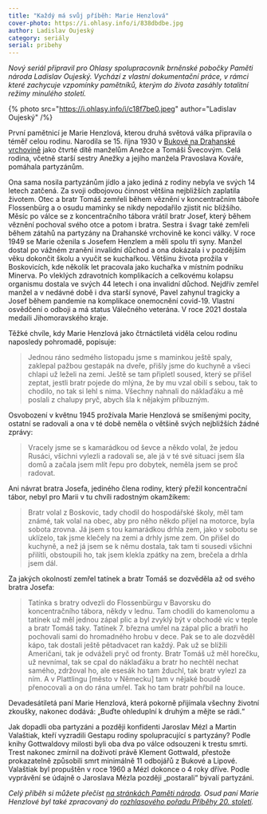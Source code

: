 ```yaml
---
title: "Každý má svůj příběh: Marie Henzlová"
cover-photo: https://i.ohlasy.info/i/838dbdbe.jpg
author: Ladislav Oujeský
category: seriály
serial: pribehy
---
```


*Nový seriál připravil pro Ohlasy spolupracovník brněnské pobočky Paměti národa Ladislav Oujeský. Vychází z vlastní dokumentační práce, v rámci které zachycuje vzpomínky pamětníků, kterým do života zasáhly totalitní režimy minulého století.*

{% photo src="https://i.ohlasy.info/i/c18f7be0.jpeg" author="Ladislav Oujeský" /%}

První pamětnicí je Marie Henzlová, kterou druhá světová válka připravila o téměř celou rodinu. Narodila se 15. října 1930 v [Bukové na Drahanské vrchovině](https://mapy.cz/s/mulucugoma) jako čtvrté dítě manželům Anežce a Tomáši Švecovým. Celá rodina, včetně starší sestry Anežky a jejího manžela Pravoslava Kováře, pomáhala partyzánům.

Ona sama nosila partyzánům jídlo a jako jediná z rodiny nebyla ve svých 14 letech zatčená. Za svoji odbojovou činnost většina nejbližších zaplatila životem. Otec a bratr Tomáš zemřeli během věznění v koncentračním táboře Flossenbürg a o osudu maminky se nikdy nepodařilo zjistit nic bližšího. Měsíc po válce se z koncentračního tábora vrátil bratr Josef, který během věznění pochoval svého otce a potom i bratra. Sestra i švagr také zemřeli během zátahů na partyzány na Drahanské vrchovině ke konci války. V roce 1949 se Marie oženila s Josefem Henzlem a měli spolu tři syny. Manžel dostal po vážném zranění invalidní důchod a ona dokázala i v pozdějším věku dokončit školu a vyučit se kuchařkou. Většinu života prožila v Boskovicích, kde několik let pracovala jako kuchařka v místním podniku Minerva. Po vleklých zdravotních komplikacích a celkovému kolapsu organismu dostala ve svých 44 letech i ona invalidní důchod. Nejdřív zemřel manžel a v nedávné době i dva starší synové, Pavel zahynul tragicky a Josef během pandemie na komplikace onemocnění covid-19. Vlastní osvědčení o odboji a má status Válečného veterána. V  roce 2021 dostala medaili Jihomoravského kraje.

Těžké chvíle, kdy Marie Henzlová jako čtrnáctiletá viděla celou rodinu naposledy pohromadě, popisuje:

> Jednou ráno sedmého listopadu jsme s maminkou ještě spaly, zaklepal pažbou gestapák na dveře, přišly jsme do kuchyně a všeci chlapi už leželi na zemi. Ještě se tam připletl soused, který se přišel zeptat, jestli bratr pojede do mlýna, že by mu vzal obilí s sebou, tak to chodilo, no tak si lehl s nima. Všechny nahnali do náklaďáku a mě poslali z chalupy pryč, abych šla k nějakým příbuzným.

Osvobození v květnu 1945 prožívala Marie Henzlová se smíšenými pocity, ostatní se radovali a ona v té době neměla o většině svých nejbližších žádné zprávy:

> Vracely jsme se s kamarádkou od ševce a někdo volal, že jedou Rusáci, všichni vylezli a radovali se, ale já v té své situaci jsem šla domů a začala jsem mlít řepu pro dobytek, neměla jsem se proč radovat.

Ani návrat bratra Josefa, jediného člena rodiny, který přežil koncentrační tábor, nebyl pro Marii v tu chvíli radostným okamžikem:

> Bratr volal z Boskovic, tady chodil do hospodářské školy, měl tam známé, tak volal na obec, aby pro něho někdo přijel na motorce, byla sobota zrovna. Já jsem s tou kamarádkou drhla zem, jako v sobotu se uklízelo, tak jsme klečely na zemi a drhly jsme zem. On přišel do kuchyně, a než já jsem se k němu dostala, tak tam ti sousedi všichni přilítli, obstoupili ho, tak jsem klekla zpátky na zem, brečela a drhla jsem dál.

Za jakých okolností zemřel tatínek a bratr Tomáš se dozvěděla až od svého bratra Josefa:

> Tatínka s bratry odvezli do Flossenbürgu v Bavorsku do koncentračního tábora, někdy v lednu. Tam chodili do kamenolomu a tatínek už měl jednou zápal plic a byl zvyklý být v obchodě víc v teple a bratr Tomáš taky. Tatínek 7. března umřel na zápal plic a bratři ho pochovali sami do hromadného hrobu v dece. Pak se to ale dozvěděl kápo, tak dostali ještě pětadvacet ran každý. Pak už se blížili Američani, tak je odváželi pryč od fronty. Bratr Tomáš už měl horečku, už nevnímal, tak se cpal do náklaďáku a bratr ho nechtěl nechat samého, zdržoval ho, ale esesák ho tam žduchl, tak bratr vylezl za ním. A v Plattlingu [město v Německu] tam v nějaké boudě přenocovali a on do rána umřel. Tak ho tam bratr pohřbil na louce.

Devadesátiletá paní Marie Henzlová, která pokorně přijímala všechny životní zkoušky, nakonec dodává: „Buďte ohleduplní k druhým a mějte se rádi.“

Jak dopadli oba partyzáni a později konfidenti Jaroslav Mézl a Martin Valaštiak, kteří vyzradili Gestapu rodiny spolupracující s partyzány? Podle knihy Gottwaldovy milosti byli oba dva po válce odsouzeni k trestu smrti. Trest nakonec zmírnil na doživotí právě Klement Gottwald, přestože prokazatelně způsobili smrt minimálně 11 odbojářů z Bukové a Lipové. Valaštiak byl propuštěn v roce 1960 a Mézl dokonce o 4 roky dříve. Podle vyprávění se údajně o Jaroslava Mézla později „postarali“ bývalí partyzáni.

*Celý příběh si můžete přečíst [na stránkách Paměti národa](https://www.pametnaroda.cz/cs/henzlova-marie-1930). Osud paní Marie Henzlové byl také zpracovaný do [rozhlasového pořadu Příběhy 20. století](https://plus.rozhlas.cz/za-pomoc-partyzanum-ji-gestapo-zavrazdilo-rodinu-i-dnes-se-potyka-se-zkouskami-8501592).*